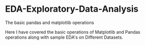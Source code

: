 # EDA-Exploratory-Data-Analysis
The basic pandas and matplotlib operations

Here I have covered the basic operations of Matplotlib and Pandas operations along with sample EDA's on Different Datasets.
